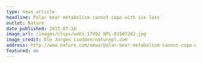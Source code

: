 ```yaml
---
type: news_article
headline: Polar bear metabolism cannot cope with ice loss
outlet: Nature
date_published: 2015-07-16
image_url: /images/clips/web1.17992_NPL-01507282.jpg
image_credit: Ole Jorgen Liodden/naturepl.com
address: http://www.nature.com/news/polar-bear-metabolism-cannot-cope-with-ice-loss-1.17992
featured: no
---
```

